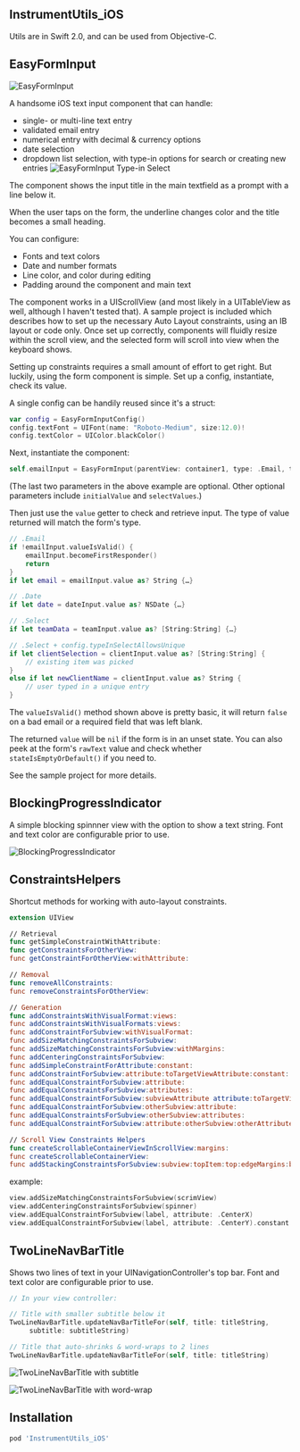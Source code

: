 ## InstrumentUtils_iOS ##

Utils are in Swift 2.0, and can be used from Objective-C.

EasyFormInput
-------
![EasyFormInput](readme-images/EasyFormInput.png)

A handsome iOS text input component that can handle:

 - single- or multi-line text entry
 - validated email entry
 - numerical entry with decimal & currency options
 - date selection
 - dropdown list selection, with type-in options for search or creating new entries
![EasyFormInput Type-in Select](readme-images/EasyFormInput-typeInSelect.png)

The component shows the input title in the main textfield as a prompt with a line below it.

When the user taps on the form, the underline changes color and the title becomes a small heading.

You can configure:

 - Fonts and text colors
 - Date and number formats
 - Line color, and color during editing
 - Padding around the component and main text

The component works in a UIScrollView (and most likely in a UITableView as well, although I haven't tested that). A sample project is included which describes how to set up the necessary Auto Layout constraints, using an IB layout or code only. Once set up correctly, components will fluidly resize within the scroll view, and the selected form will scroll into view when the keyboard shows.

Setting up constraints requires a small amount of effort to get right. But luckily, using the form component is simple. Set up a config, instantiate, check its value.

A single config can be handily reused since it's a struct:

``` Swift
var config = EasyFormInputConfig()
config.textFont = UIFont(name: "Roboto-Medium", size:12.0)!
config.textColor = UIColor.blackColor()
```
Next, instantiate the component:

``` Swift
self.emailInput = EasyFormInput(parentView: container1, type: .Email, title: "Email", required:true, configuration: config)
```

(The last two parameters in the above example are optional. Other optional parameters include `initialValue` and `selectValues`.)

Then just use the `value` getter to check and retrieve input. The type of value returned will match the form's type. 

``` Swift
// .Email
if !emailInput.valueIsValid() {
	emailInput.becomeFirstResponder()
	return
}
if let email = emailInput.value as? String {…}

// .Date
if let date = dateInput.value as? NSDate {…}

// .Select
if let teamData = teamInput.value as? [String:String] {…}

// .Select + config.typeInSelectAllowsUnique
if let clientSelection = clientInput.value as? [String:String] {
	// existing item was picked
}
else if let newClientName = clientInput.value as? String {
	// user typed in a unique entry
}
```

The `valueIsValid()` method shown above is pretty basic, it will return `false` on a bad email or a required field that was left blank.

The returned `value` will be `nil` if the form is in an unset state. You can also peek at the form's `rawText` value and check whether `stateIsEmptyOrDefault()` if you need to.

See the sample project for more details.


BlockingProgressIndicator
-------
A simple blocking spinnner view with the option to show a text string. Font and text color are configurable prior to use.

![BlockingProgressIndicator](BlockingProgressIndicator.png)

ConstraintsHelpers
-------
Shortcut methods for working with auto-layout constraints.

``` Swift
extension UIView

// Retrieval
func getSimpleConstraintWithAttribute:
func getConstraintsForOtherView:
func getConstraintForOtherView:withAttribute:

// Removal
func removeAllConstraints:
func removeConstraintsForOtherView:

// Generation
func addConstraintsWithVisualFormat:views:
func addConstraintsWithVisualFormats:views:
func addConstraintForSubview:withVisualFormat:
func addSizeMatchingConstraintsForSubview:
func addSizeMatchingConstraintsForSubview:withMargins:
func addCenteringConstraintsForSubview:
func addSimpleConstraintForAttribute:constant:
func addConstraintForSubview:attribute:toTargetViewAttribute:constant:
func addEqualConstraintForSubview:attribute:
func addEqualConstraintsForSubview:attributes:
func addEqualConstraintForSubview:subviewAttribute attribute:toTargetViewAttribute:
func addEqualConstraintForSubview:otherSubview:attribute:
func addEqualConstraintsForSubview:otherSubview:attributes:
func addEqualConstraintForSubview:attribute:otherSubview:otherAttribute:

// Scroll View Constraints Helpers
func createScrollableContainerViewInScrollView:margins:
func createScrollableContainerView:
func addStackingConstraintsForSubview:subview:topItem:top:edgeMargins:bottomItem:bottom:height:
```

example:

``` Swift
view.addSizeMatchingConstraintsForSubview(scrimView)
view.addCenteringConstraintsForSubview(spinner)
view.addEqualConstraintForSubview(label, attribute: .CenterX)
view.addEqualConstraintForSubview(label, attribute: .CenterY).constant = 40.0
```

TwoLineNavBarTitle
-------
Shows two lines of text in your UINavigationController's top bar. Font and text color are configurable prior to use.

``` Swift
// In your view controller:

// Title with smaller subtitle below it
TwoLineNavBarTitle.updateNavBarTitleFor(self, title: titleString,
	 subtitle: subtitleString)

// Title that auto-shrinks & word-wraps to 2 lines
TwoLineNavBarTitle.updateNavBarTitleFor(self, title: titleString)
```

![TwoLineNavBarTitle with subtitle](readme-images/TwoLineNavBarTitle-subtitle.png)

![TwoLineNavBarTitle with word-wrap](readme-images/TwoLineNavBarTitle-wrapping.png)

Installation
------------

```ruby
pod 'InstrumentUtils_iOS'
```

